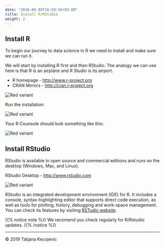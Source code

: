 ```yaml
---
date: "2016-04-09T16:50:16+02:00"
title: Install R/RStudio
weight: 2
---
```


## Install R

To begin our journey to data science in R we need to install and make sure we can run it.

We will start by installing R first and then RStudio. The analogy we can use here is that R is an airplane and R Studio is its airport.

* R homepage - <http://www.r-project.org>
* CRAN Mirrors - <http://cran.r-project.org>

![Red variant](/day1/installR/images/CRAN.png?width=40pc)

Run the installation

![Red variant](/day1/installR/images/InstallR.png?width=40pc)


Your R Counsole should look something like this:

![Red variant](/day1/installR/images/RConsole.png?width=30pc)

## Install RStudio

RStudio is available in open source and commercial editions and runs on the desktop (Windows, Mac, and Linux).

RStudio Desktop - <http://www.rstudio.com>

![Red variant](/day1/installR/images/RStudioIDE.png?width=30pc)

RStudio is an integrated development environment (IDE) for R. It includes a console, syntax-highlighting editor that supports direct code execution, as well as tools for plotting, history, debugging and work-space management. You can check its features by visiting [RSTudio website](https://www.rstudio.com/products/rstudio/features/).

{{% notice note %}}
We recomend you check regularly for R/Rstudio updates.
{{% /notice %}}

-----------------------------
© 2019 Tatjana Kecojevic
